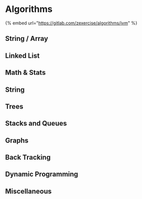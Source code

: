 # Algorithms

{% embed url="https://gitlab.com/zexercise/algorithms/jvm" %}



## String / Array



## Linked List

## Math & Stats

## String

## Trees

## Stacks and Queues

## Graphs

## Back Tracking

## Dynamic Programming

## Miscellaneous





